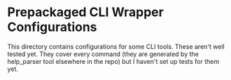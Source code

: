 # Prepackaged CLI Wrapper Configurations

This directory contains configurations for some CLI tools. These aren't well tested yet. They cover every command
(they are generated by the help_parser tool elsewhere in the repo) but I haven't set up tests for them yet.